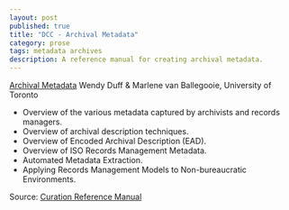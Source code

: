 ```yaml
---
layout: post
published: true
title: "DCC - Archival Metadata"
category: prose
tags: metadata archives
description: A reference manual for creating archival metadata.
---
```


[Archival Metadata](https://dl.dropboxusercontent.com/u/8239797/archival-metadata.pdf)
Wendy Duff & Marlene van Ballegooie, University of Toronto

* Overview of the various metadata captured by archivists and records managers.
* Overview of archival description techniques.
* Overview of Encoded Archival Description (EAD).
* Overview of ISO Records Management Metadata.
* Automated Metadata Extraction.
* Applying Records Management Models to Non-bureaucratic Environments.

Source: [Curation Reference Manual](http://www.dcc.ac.uk/resources/curation-reference-manual)

